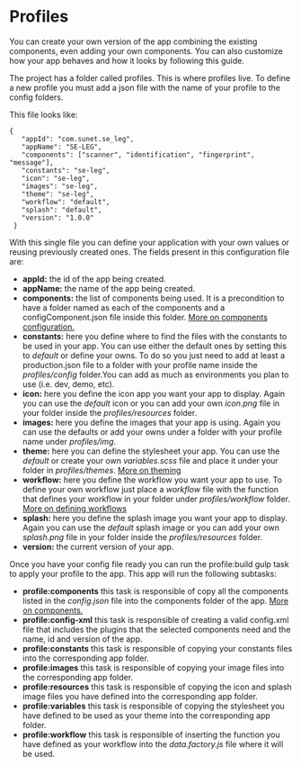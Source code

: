 # Profiles

You can create your own version of the app combining the existing components, even adding your own components. You can also customize how your app behaves and how it looks by following this guide.

The project has a folder called profiles. This is where profiles live. To define a new profile you must add a json file with the name of your profile to the config folders.

This file looks like:

```
{
   "appId": "com.sunet.se_leg",
   "appName": "SE-LEG",
   "components": ["scanner", "identification", "fingerprint", "message"],
   "constants": "se-leg",
   "icon": "se-leg",
   "images": "se-leg",
   "theme": "se-leg",
   "workflow": "default",
   "splash": "default",
   "version": "1.0.0"
 }
 ```

 With this single file you can define your application with your own values or reusing previously created ones. The fields present in this configuration file are:

 * **appId:** the id of the app being created.
 * **appName:** the name of the app being created.
 * **components:** the list of components being used. It is a precondition to have a folder named as each of the components and a configComponent.json file inside this folder. [More on components configuration.](COMPONENTS.md)
 * **constants:** here you define where to find the files with the constants to be used in your app. You can use either the default ones by setting this to _default_ or define your owns. To do so you just need to add at least a production.json file to a folder with your profile name inside the _profiles/config_ folder.You can add as much as environments you plan to use (i.e. dev, demo, etc).
 * **icon:** here you define the icon app you want your app to display. Again you can use the _default_ icon or you can add your own _icon.png_ file in your folder inside the _profiles/resources_ folder.
 * **images:** here you define the images that your app is using. Again you can use the defaults or add your owns under a folder with your profile name under _profiles/img_.
 * **theme:** here you can define the stylesheet your app. You can use the _default_ or create your own _variables.scss_ file and place it under your folder in _profiles/themes_. [More on theming]()
 * **workflow:** here you define the workflow you want your app to use. To define your own workflow just place a _workflow_ file with the function that defines your workflow in your folder under _profiles/workflow_ folder. [More on defining workflows]()
 * **splash:** here you define the splash image you want your app to display. Again you can use the _default_ splash image or you can add your own _splash.png_ file in your folder inside the _profiles/resources_ folder.
 * **version:** the current version of your app.

 Once you have your config file ready you can run the profile:build gulp task to apply your profile to the app. This app will run the following subtasks:

 * **profile:components** this task is responsible of copy all the components listed in the _config.json_ file into the components folder of the app. [More on components.](COMPONENTS.md)
 * **profile:config-xml** this task is responsible of creating a valid config.xml file that includes the plugins that the selected components need and the name, id and version of the app.
 * **profile:constants** this task is responsible of copying your constants files into the corresponding app folder.
 * **profile:images** this task is responsible of copying your image files into the corresponding app folder.
 * **profile:resources** this task is responsible of copying the icon and splash image files you have defined into the corresponding app folder.
 * **profile:variables** this task is responsible of copying the stylesheet you have defined to be used as your theme into the corresponding app folder.
 * **profile:workflow** this task is responsible of inserting the function you have defined as your workflow into the _data.factory.js_ file where it will be used.